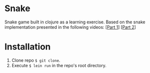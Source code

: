 # Snake

Snake game built in clojure as a learning exercise.
Based on the snake implementation presented in the following videos:
[[Part 1](https://www.youtube.com/watch?v=-XzSGPJRBsw)]
[[Part 2](https://www.youtube.com/watch?v=0iHdJGbSUi4)]

# Installation

1. Clone repo `$ git clone`.
2. Execute `$ lein run` in the repo's root directory.